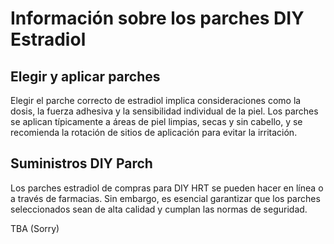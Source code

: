 # Información sobre los parches DIY Estradiol

## Elegir y aplicar parches

Elegir el parche correcto de estradiol implica consideraciones como la dosis, la fuerza adhesiva y la sensibilidad individual de la piel. Los parches se aplican típicamente a áreas de piel limpias, secas y sin cabello, y se recomienda la rotación de sitios de aplicación para evitar la irritación.

## Suministros DIY Parch

Los parches estradiol de compras para DIY HRT se pueden hacer en línea o a través de farmacias. Sin embargo, es esencial garantizar que los parches seleccionados sean de alta calidad y cumplan las normas de seguridad.

TBA (Sorry)
